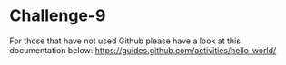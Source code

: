 # Challenge-9

For those that have not used Github please have a look at this documentation below:
https://guides.github.com/activities/hello-world/
